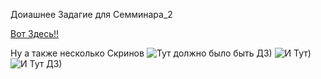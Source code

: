 Доиашнее Задагие для Семминара_2

[Вот Здесь!!](https://docs.google.com/spreadsheets/d/1ZBpd7LcqLyJfTlmUq_WOa9tirKl0tWEiiEbh7sJUJzE/edit?usp=sharing)

Ну а также  несколько Скринов
![Тут должно было быть ДЗ)](BDS_2.0.png)
![И Тут)](BDS_2.1.png)
![И Тут ДЗ)](BDS_2.2.png)
